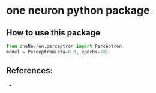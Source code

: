# one neuron python package

## How to use this package

```python
from oneNeuron.perceptron import Perceptron
model = Perceptron(eta=0.3, epochs=10)
```

## References:

- [official python docs for PYPI]: {https://packaging.python.org/en/latest/tutorials/packaging-projects/}
